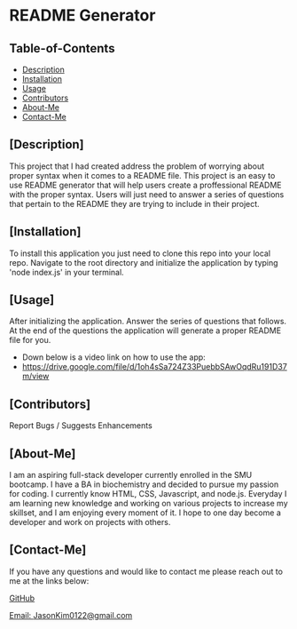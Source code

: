 

  # README Generator

  ## Table-of-Contents

  * [Description](#description)
  * [Installation](#installation)
  * [Usage](#usage)
  * [Contributors](#contributors)
  * [About-Me](#About-Me)
  * [Contact-Me](#Contact-Me)

  ## [Description]
  This project that I had created address the problem of worrying about proper syntax when it comes to a README file. This project is an easy to use README generator that will help users create a proffessional README with the proper syntax. Users will just need to answer a series of questions that pertain to the README they are trying to include in their project.

  ## [Installation]
  To install this application you just need to clone this repo into your local repo. Navigate to the root directory and initialize the application by typing 'node index.js' in your terminal.

  ## [Usage]
  After initializing the application. Answer the series of questions that follows. At the end of the questions the application will generate a proper README file for you.
  * Down below is a video link on how to use the app:
  * https://drive.google.com/file/d/1oh4sSa724Z33PuebbSAwOqdRu191D37m/view

  ## [Contributors]
  Report Bugs / Suggests Enhancements

  
  

  ## [About-Me]
  I am an aspiring full-stack developer currently enrolled in the SMU bootcamp. I have a BA in biochemistry and decided to pursue my passion for coding. I currently know HTML, CSS, Javascript, and node.js. Everyday I am learning new knowledge and working on various projects to increase my skillset, and I am enjoying every moment of it. I hope to one day become a developer and work on projects with others.

  ## [Contact-Me]

  If you have any questions and would like to contact me please reach out to me at the links below:

  [GitHub](https://github.com/Jasonkim0122)

  [Email: JasonKim0122@gmail.com](mailto:JasonKim0122@gmail.com)

